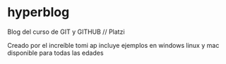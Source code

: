 # hyperblog
Blog del curso de GIT y GITHUB // Platzi

Creado por el increíble tomi ap
incluye ejemplos en windows linux y mac
disponible para todas las edades
